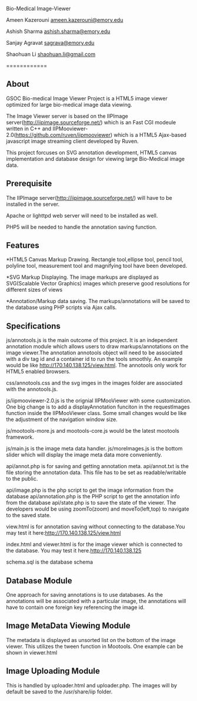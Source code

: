 Bio-Medical Image-Viewer

Ameen Kazerouni <ameen.kazerouni@emory.edu>

Ashish Sharma <ashish.sharma@emory.edu>

Sanjay Agravat <sagrava@emory.edu>

Shaohuan Li <shaohuan.li@gmail.com> 


============

About
-----
GSOC Bio-medical Image Viewer Project is a HTML5 image viewer optimized for large bio-medical image data viewing. 

The Image Viewer server is based on the IIPImage server(http://iipimage.sourceforge.net/) which is an Fast CGI modeule written in C++ and IIPMooviewer-2.0(https://github.com/ruven/iipmooviewer) which is a HTML5 Ajax-based javascript image streaming client developed by Ruven.

This project forcuses on SVG annotation development, HTML5 canvas implementation and database design for viewing large Bio-Medical image data.

Prerequisite
--------
The IIPImage server(http://iipimage.sourceforge.net/) will have to be installed in the server. 

Apache or lighttpd web server will need to be installed as well.

PHP5 will be needed to handle the annotation saving function.

Features
--------

*HTML5 Canvas Markup Drawing. Rectangle tool,ellipse tool, pencil tool, polyline tool, measurement tool and magnifying tool have been developed.

*SVG Markup Displaying. The image markups are displayed as SVG(Scalable Vector Graphics) images which preserve good resolutions for different sizes of views

*Annotation/Markup data saving. The markups/annotations will be saved to the database using PHP scripts via Ajax calls.

Specifications
--------------

js/annotools.js is the main outcome of this project. It is an independent annotation module which allows users to draw markups/annotations on the image viewer.The annotation annotools object will need to be associated with a div tag id and a container id to run the tools smoothly. 
An example would be like http://170.140.138.125/view.html. The annotools only work for HTML5 enabled browsers. 

css/annotools.css and the svg imges in the images folder are associated with the annotools.js.

js/iipmooviewer-2.0.js is the orignial IIPMooViewer with some customization. One big change is to add a displayAnnotation funciton in the requestImages function inside the IIPMooViewer class. Some small changes would be like the adjustment of the navigation window size.

js/mootools-more.js and mootools-core.js would be the latest mootools framework.

js/main.js is the image meta data handler. js/moreImages.js is the bottom slider which will display the image meta data more conveniently.

api/annot.php is for saving and getting annotation meta.
api/annot.txt is the file storing the annotation data. This file has to be set as readable/writable to the public.

api/image.php is the php script to get the image information from the database
api/annotation.php is the PHP script to get the annotation info from the database
api/state.php is to save the state of the viewer. The developers would be using zoomTo(zoom) and moveTo(left,top) to navigate to the saved state.

view.html is for annotation saving without connecting to the database.You may test it here:http://170.140.138.125/view.html

index.html and viewer.html is for the image viewer which is connected to the database. You may test it here.http://170.140.138.125

schema.sql is the database schema

Database Module
---------------

One approach for saving annotations is to use databases. As the annotations will be associated with a particular image, the annotations will have to contain one foreign key referencing the image id.


Image MetaData Viewing Module
-----------------------------

The metadata is displayed as unsorted list on the bottom of the image viewer. This utilizes the tween function in Mootools. One example can be shown in viewer.html

Image Uploading Module
-----------------------------
This is handled by uploader.html and uploader.php. The images will by default be saved to the /usr/share/iip folder.

